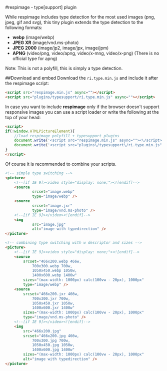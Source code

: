 #respimage - type[support] plugin

While respimage includes type detection for the most used images (png, jpeg, gif and svg), this tiny plugin extends the type detection to the following formats:

* **webp** (image/webp)
* **JPEG XR** (image/vnd.ms-photo)
* **JPEG 2000** (image/jp2, image/jpx, image/jpm)
* **APNG** (video/png, video/apng, video/x-mng, video/x-png) (There is no official type for apng)

Note: This is not a polyfill, this is simply a type detection.

##Download and embed
Download the ``ri.type.min.js`` and include it after the respimage script:

```html
<script src="respimage.min.js" async=""></script>
<script src="plugins/typesupport/ri.type.min.js" async=""></script>
```

In case you want to include **respimage** only if the browser doesn't support responsive images you can use a script loader or write the following at the top of your head:

```html
<script>
if(!window.HTMLPictureElement){
	//load respimage polyfill + typesupport plugins
	document.write('<script src="respimage.min.js" async=""><\/script>');
	document.write('<script src="plugins\/typesupport\/ri.type.min.js" async=""><\/script>');
}
</script>
```

Of course it is recommended to combine your scripts.

```html
<!-- simple type switching -->
<picture>
    <!--[if IE 9]><video style="display: none;"><![endif]-->
    <source
            srcset="image.webp"
            type="image/webp" />
    <source
            srcset="image.jxr"
            type="image/vnd.ms-photo" />
    <!--[if IE 9]></video><![endif]-->
    <img
            src="image.jpg"
            alt="image with typedirection" />
</picture>

<!-- combining type switching with w descriptor and sizes -->
<picture>
    <!--[if IE 9]><video style="display: none;"><![endif]-->
    <source
        srcset="466x200.webp 466w,
        	700x300.webp 700w,
        	1050x450.webp 1050w,
        	1400x600.webp 1400w"
        sizes="(max-width: 1000px) calc(100vw - 20px), 1000px"
        type="image/webp" />
    <source
        srcset="466x200.jxr 466w,
        	700x300.jxr 700w,
        	1050x450.jxr 1050w,
        	1400x600.jxr 1400w"
        sizes="(max-width: 1000px) calc(100vw - 20px), 1000px"
        type="image/vnd.ms-photo" />
    <!--[if IE 9]></video><![endif]-->
    <img
        src="466x200.jpg"
        srcset="466x200.jpg 466w,
        	700x300.jpg 700w,
        	1050x450.jpg 1050w,
        	1400x600.jpg 1400w"
        sizes="(max-width: 1000px) calc(100vw - 20px), 1000px"
        alt="image with typedirection" />
</picture>
``` 
